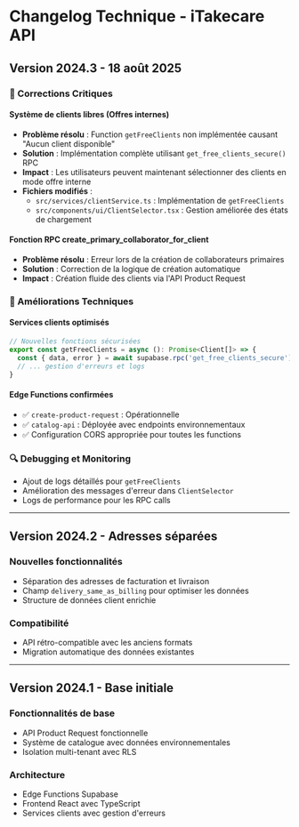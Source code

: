 # Changelog Technique - iTakecare API

## Version 2024.3 - 18 août 2025

### 🔧 Corrections Critiques

#### Système de clients libres (Offres internes)
- **Problème résolu** : Function `getFreeClients` non implémentée causant "Aucun client disponible"
- **Solution** : Implémentation complète utilisant `get_free_clients_secure()` RPC
- **Impact** : Les utilisateurs peuvent maintenant sélectionner des clients en mode offre interne
- **Fichiers modifiés** :
  - `src/services/clientService.ts` : Implémentation de `getFreeClients`
  - `src/components/ui/ClientSelector.tsx` : Gestion améliorée des états de chargement

#### Fonction RPC create_primary_collaborator_for_client
- **Problème résolu** : Erreur lors de la création de collaborateurs primaires
- **Solution** : Correction de la logique de création automatique
- **Impact** : Création fluide des clients via l'API Product Request

### 🚀 Améliorations Techniques

#### Services clients optimisés
```typescript
// Nouvelles fonctions sécurisées
export const getFreeClients = async (): Promise<Client[]> => {
  const { data, error } = await supabase.rpc('get_free_clients_secure');
  // ... gestion d'erreurs et logs
}
```

#### Edge Functions confirmées
- ✅ `create-product-request` : Opérationnelle
- ✅ `catalog-api` : Déployée avec endpoints environnementaux
- ✅ Configuration CORS appropriée pour toutes les functions

### 🔍 Debugging et Monitoring
- Ajout de logs détaillés pour `getFreeClients`
- Amélioration des messages d'erreur dans `ClientSelector`
- Logs de performance pour les RPC calls

---

## Version 2024.2 - Adresses séparées

### Nouvelles fonctionnalités
- Séparation des adresses de facturation et livraison
- Champ `delivery_same_as_billing` pour optimiser les données
- Structure de données client enrichie

### Compatibilité
- API rétro-compatible avec les anciens formats
- Migration automatique des données existantes

---

## Version 2024.1 - Base initiale

### Fonctionnalités de base
- API Product Request fonctionnelle
- Système de catalogue avec données environnementales
- Isolation multi-tenant avec RLS

### Architecture
- Edge Functions Supabase
- Frontend React avec TypeScript
- Services clients avec gestion d'erreurs